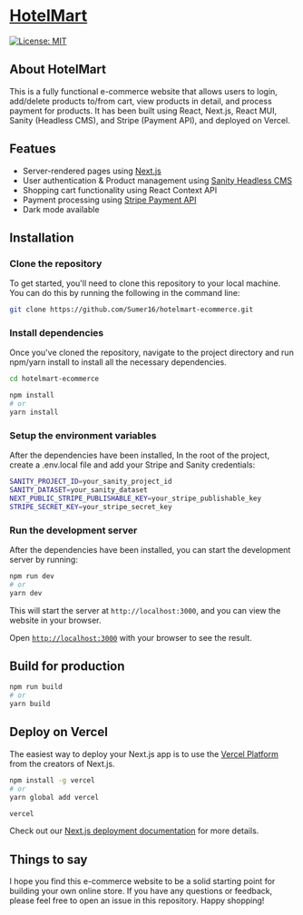 # [HotelMart](https://hotelmart.vercel.app)
[![License: MIT](https://img.shields.io/badge/License-MIT-yellow.svg)](https://opensource.org/licenses/MIT)

## About HotelMart

This is a fully functional e-commerce website that allows users to login, add/delete products to/from cart, view products in detail, and process payment for products. It has been built using React, Next.js, React MUI, Sanity (Headless CMS), and Stripe (Payment API), and deployed on Vercel.

## Featues

- Server-rendered pages using [Next.js](https://nextjs.org)
- User authentication & Product management using [Sanity Headless CMS](https://sanity.io)
- Shopping cart functionality using React Context API
- Payment processing using [Stripe Payment API](https://stripe.com/)
- Dark mode available

## Installation

### Clone the repository
To get started, you'll need to clone this repository to your local machine. You can do this by running the following in the command line:

```bash 
git clone https://github.com/Sumer16/hotelmart-ecommerce.git 
```

### Install dependencies

Once you've cloned the repository, navigate to the project directory and run npm/yarn install to install all the necessary dependencies.

```bash
cd hotelmart-ecommerce

npm install
# or
yarn install
```

### Setup the environment variables

After the dependencies have been installed, In the root of the project, create a .env.local file and add your Stripe and Sanity credentials:

```bash
SANITY_PROJECT_ID=your_sanity_project_id
SANITY_DATASET=your_sanity_dataset
NEXT_PUBLIC_STRIPE_PUBLISHABLE_KEY=your_stripe_publishable_key
STRIPE_SECRET_KEY=your_stripe_secret_key
```

### Run the development server

After the dependencies have been installed, you can start the development server by running:

```bash
npm run dev
# or
yarn dev
```

This will start the server at `http://localhost:3000`, and you can view the website in your browser.

Open [`http://localhost:3000`](http://localhost:3000) with your browser to see the result.

## Build for production

```bash
npm run build
# or
yarn build
```

## Deploy on Vercel

The easiest way to deploy your Next.js app is to use the [Vercel Platform](https://vercel.com/new?utm_medium=default-template&filter=next.js&utm_source=create-next-app&utm_campaign=create-next-app-readme) from the creators of Next.js.

```bash
npm install -g vercel
# or
yarn global add vercel

vercel
```

Check out our [Next.js deployment documentation](https://nextjs.org/docs/deployment) for more details.

## Things to say

I hope you find this e-commerce website to be a solid starting point for building your own online store. If you have any questions or feedback, please feel free to open an issue in this repository. Happy shopping!
